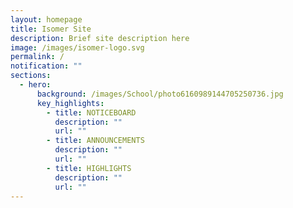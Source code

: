 ```yaml
---
layout: homepage
title: Isomer Site
description: Brief site description here
image: /images/isomer-logo.svg
permalink: /
notification: ""
sections:
  - hero:
      background: /images/School/photo6160989144705250736.jpg
      key_highlights:
        - title: NOTICEBOARD
          description: ""
          url: ""
        - title: ANNOUNCEMENTS
          description: ""
          url: ""
        - title: HIGHLIGHTS
          description: ""
          url: ""
---
```

